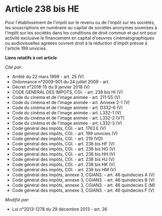 # Article 238 bis HE

Pour l'établissement de l'impôt sur le revenu ou de l'impôt sur les sociétés, les souscriptions en numéraire au capital de
sociétés anonymes soumises à l'impôt sur les sociétés dans les conditions de droit commun et qui ont pour activité exclusive
le financement en capital d'oeuvres cinématographiques ou audiovisuelles agréées ouvrent droit à la réduction d'impôt prévue
à l'article 199 unvicies.

**Liens relatifs à cet article**

_Cité par_:

  - Arrêté du 22 mars 1999 - art. 25 (V)
  - Ordonnance n°2009-901 du 24 juillet 2009 - art.
  - Décret n°2018-15 du 9 janvier 2018 (V)
  - CODE GENERAL DES IMPOTS, CGI. - art. 238 bis HI (V)
  - Code du cinéma et de l'image animée - art. 211-55 (V)
  - Code du cinéma et de l'image animée - art. Annexe 2-1 (V)
  - Code du cinéma et de l'image animée - art. D332-6 (V)
  - Code du cinéma et de l'image animée - art. L332-1 (V)
  - Code du cinéma et de l'image animée - art. L332-2 (VT)
  - Code du cinéma et de l'image animée - art. L332-3 (V)
  - Code général des impôts, CGI. - art. 1763 E (V)
  - Code général des impôts, CGI. - art. 199 unvicies (V)
  - Code général des impôts, CGI. - art. 219 (VD)
  - Code général des impôts, CGI. - art. 238 bis HF (V)
  - Code général des impôts, CGI. - art. 238 bis HG (V)
  - Code général des impôts, CGI. - art. 238 bis HH (V)
  - Code général des impôts, CGI. - art. 238 bis HJ (V)
  - Code général des impôts, CGI. - art. 238 bis HK (V)
  - Code général des impôts, CGI. - art. 238 bis HM (V)
  - Code général des impôts, annexe 3, CGIAN3. - art. 46 quindecies A (V)
  - Code général des impôts, annexe 3, CGIAN3. - art. 46 quindecies B (V)
  - Code général des impôts, annexe 3, CGIAN3. - art. 46 quindecies E (M)
  - Code général des impôts, annexe 3, CGIAN3. - art. 46 quindecies F (V)

_Modifié par_:

  - Loi n°2013-1278 du 29 décembre 2013 - art. 26
